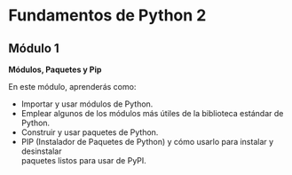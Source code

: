# Fundamentos de Python 2
## Módulo 1
**Módulos, Paquetes y Pip**

En este módulo, aprenderás como:  

- Importar y usar módulos de Python.
- Emplear algunos de los módulos más útiles de la biblioteca estándar de Python.
- Construir y usar paquetes de Python.
- PIP (Instalador de Paquetes de Python) y cómo usarlo para instalar y desinstalar  
paquetes listos para usar de PyPI.


